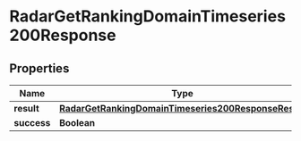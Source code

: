 

# RadarGetRankingDomainTimeseries200Response


## Properties

| Name | Type | Description | Notes |
|------------ | ------------- | ------------- | -------------|
|**result** | [**RadarGetRankingDomainTimeseries200ResponseResult**](RadarGetRankingDomainTimeseries200ResponseResult.md) |  |  |
|**success** | **Boolean** |  |  |




